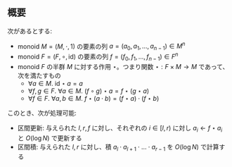 ## 概要

次があるとする:

-   monoid $M = (M, \cdot, 1)$ の要素の列 $a = (a_0, a_1, \dots, a _ {n - 1}) \in M^n$
-   monoid $F = (F, \circ, \mathrm{id})$ の要素の列 $f = (f_0, f_1, \dots, f _ {n - 1}) \in F^n$
-   monoid $F$ の半群 $M$ に対する作用 $\star$。つまり関数 $\star : F \times M \to M$ であって、次を満たすもの
    -   $\forall a \in M.~ \mathrm{id} \star a = a$
    -   $\forall f, g \in F.~ \forall a \in M.~ (f \circ g) \star a = f \star (g \star a)$
    -   $\forall f \in F.~ \forall a, b \in M.~ f \star (a \cdot b) = (f \star a) \cdot (f \star b)$

このとき、次が処理可能:

-   区間更新: 与えられた $l, r, f$ に対し、それぞれの $i \in [l, r)$ に対し $a_i \gets f \star a_i$ と $O(\log N)$ で更新する
-   区間積: 与えられた $l, r$ に対し、積 $a_l \cdot a _ {l + 1} \cdot \dots \cdot a _ {r - 1}$ を $O(\log N)$ で計算する
